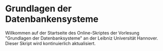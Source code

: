 # Grundlagen der Datenbankensysteme

Willkommen auf der Startseite des Online-Skriptes der Vorlesung "Grundlagen der Datenbanksysteme" an der Leibniz Universität Hannover. Dieser Skript wird kontinuierlich aktualisiert.

```{tableofcontents}
```
